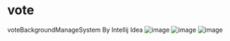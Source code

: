 # vote
voteBackgroundManageSystem By Intellij Idea
![image](https://github.com/suishanwen/vote/tree/master/src/main/webapp/assets/intro/intro1.png)
![image](https://github.com/suishanwen/vote/tree/master/src/main/webapp/assets/intro/intro2.png)
![image](https://github.com/suishanwen/vote/tree/master/src/main/webapp/assets/intro/intro3.png)
